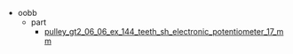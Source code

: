 * oobb
  * part
    * [pulley_gt2_06_06_ex_144_teeth_sh_electronic_potentiometer_17_mm](oobb/part/pulley_gt2_06_06_ex_144_teeth_sh_electronic_potentiometer_17_mm)
